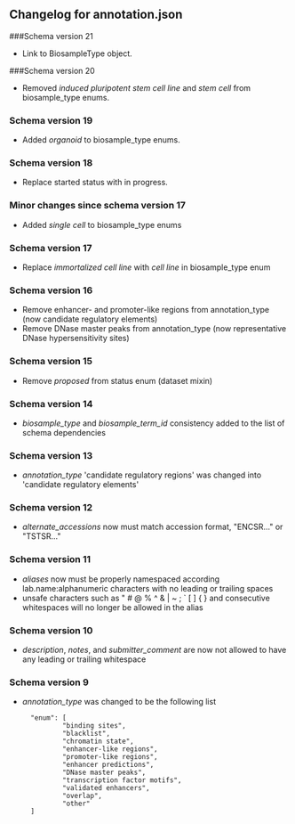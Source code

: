 ## Changelog for annotation.json

###Schema version 21

* Link to BiosampleType object.

###Schema version 20

* Removed *induced pluripotent stem cell line* and *stem cell* from biosample_type enums.

### Schema version 19

* Added *organoid* to biosample_type enums.

### Schema version 18

* Replace started status with in progress.

### Minor changes since schema version 17

* Added *single cell* to biosample_type enums

### Schema version 17

* Replace *immortalized cell line* with *cell line* in biosample_type enum

### Schema version 16

* Remove enhancer- and promoter-like regions from annotation_type (now candidate regulatory elements)
* Remove DNase master peaks from annotation_type (now representative DNase hypersensitivity sites)

### Schema version 15

* Remove *proposed* from status enum (dataset mixin)

### Schema version 14

* *biosample_type* and *biosample_term_id* consistency added to the list of schema dependencies

### Schema version 13

* *annotation_type* 'candidate regulatory regions' was changed into 'candidate regulatory elements'

### Schema version 12

* *alternate_accessions* now must match accession format, "ENCSR..." or "TSTSR..."

### Schema version 11

* *aliases* now must be properly namespaced according lab.name:alphanumeric characters with no leading or trailing spaces
* unsafe characters such as " # @ % ^ & | ~ ; ` [ ] { } and consecutive whitespaces will no longer be allowed in the alias

### Schema version 10

* *description*, *notes*, and *submitter_comment* are now not allowed to have any leading or trailing whitespace

### Schema version 9

* *annotation_type* was changed to be the following list
 
        "enum": [
                "binding sites",
                "blacklist",
                "chromatin state",
                "enhancer-like regions",
                "promoter-like regions",
                "enhancer predictions",
                "DNase master peaks",
                "transcription factor motifs",
                "validated enhancers",
                "overlap",
                "other"
        ]
